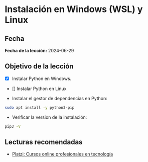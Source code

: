 # Instalación en Windows (WSL) y Linux

## Fecha
**Fecha de la lección:** 2024-06-29

## Objetivo de la lección
- [x] Instalar Python en Windows.
- [] Instalar Python en Linux

- Instalar el gestor de dependencias en Python:
```bash
sudo apt install -y python3-pip
```
- Verificar la version de la instalación:
```bash
pip3 -V
```



## Lecturas recomendadas
- [Platzi: Cursos online profesionales en tecnología](https://platzi.com/clases/2292-terminal/53893-opcional-instalar-wsl-usa-linux-dentro-de-windows/)
